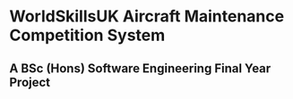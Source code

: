 # WorldSkillsUK Aircraft Maintenance Competition System
## A BSc (Hons) Software Engineering Final Year Project
